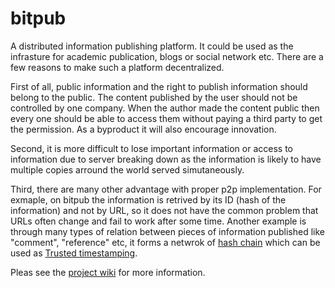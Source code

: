 bitpub
======

A distributed information publishing platform. It could be used as the infrasture for academic publication, blogs or social network etc. There are a few reasons to make such a platform decentralized. 

First of all, public information and the right to publish information should belong to the public. The content published by the user should not be controlled by one company. When the author made the content public then every one should be able to access them without paying a third party to get the permission. As a byproduct it will also encourage innovation.

Second, it is more difficult to lose important information or access to information due to server breaking down as the information is likely to have multiple copies arround the world served simutaneously.

Third, there are many other advantage with proper p2p implementation. For exmaple, on bitpub the information is retrived by its ID (hash of the information) and not by URL, so it does not have the common problem that URLs often change and fail to work after some time. Another example is through many types of relation between pieces of information published like "comment", "reference" etc, it forms a netwrok of [hash chain](http://en.wikipedia.org/wiki/Hash_chain) which can be used as [Trusted timestamping](http://en.wikipedia.org/wiki/Trusted_timestamping).


Pleas see the [project wiki](https://github.com/entron/bitpub/wiki) for more information.
